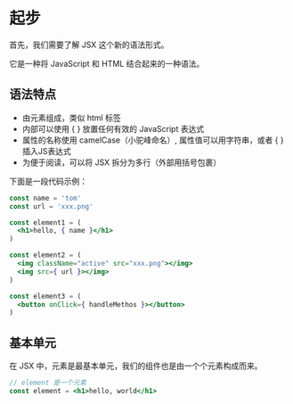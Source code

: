 # 起步

首先，我们需要了解 JSX 这个新的语法形式。

它是一种将 JavaScript 和 HTML 结合起来的一种语法。

## 语法特点

- 由元素组成，类似 html 标签
- 内部可以使用 { } 放置任何有效的 JavaScript 表达式
- 属性的名称使用 camelCase（小驼峰命名）, 属性值可以用字符串，或者 { } 插入JS表达式
- 为便于阅读，可以将 JSX 拆分为多行（外部用括号包裹）

下面是一段代码示例：

```jsx
const name = 'tom'
const url = 'xxx.png'

const element1 = (
  <h1>hello, { name }</h1>
)

const element2 = (
  <img className="active" src="xxx.png"></img>
  <img src={ url }></img>
)

const element3 = (
  <button onClick={ handleMethos }></button>
)
```

## 基本单元

在 JSX 中，元素是最基本单元，我们的组件也是由一个个元素构成而来。

```jsx
// element 是一个元素
const element = <h1>hello, world</h1>
```
